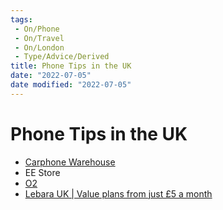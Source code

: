 ```yaml
---
tags:
 - On/Phone
 - On/Travel
 - On/London
 - Type/Advice/Derived
title: Phone Tips in the UK
date: "2022-07-05"
date modified: "2022-07-05"
---
```


# Phone Tips in the UK
- [Carphone Warehouse](https://www.carphonewarehouse.com/)
- EE Store
- [O2](https://www.o2.co.uk/shop/sim-cards/pay-as-you-go)
- [Lebara UK | Value plans from just £5 a month](https://mobile.lebara.com/gb/en/)
